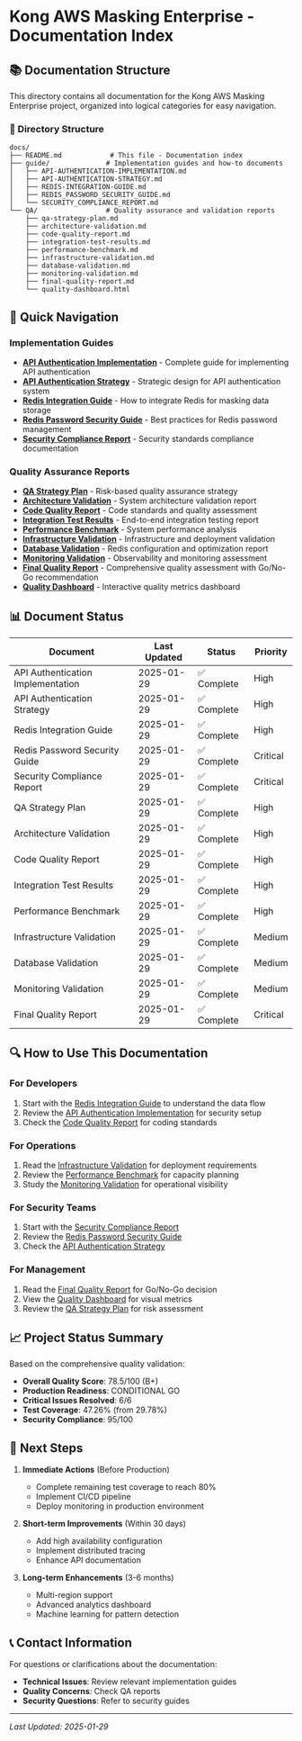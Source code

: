 # Kong AWS Masking Enterprise - Documentation Index

## 📚 Documentation Structure

This directory contains all documentation for the Kong AWS Masking Enterprise project, organized into logical categories for easy navigation.

### 📁 Directory Structure

```
docs/
├── README.md            # This file - Documentation index
├── guide/              # Implementation guides and how-to documents
│   ├── API-AUTHENTICATION-IMPLEMENTATION.md
│   ├── API-AUTHENTICATION-STRATEGY.md
│   ├── REDIS-INTEGRATION-GUIDE.md
│   ├── REDIS_PASSWORD_SECURITY_GUIDE.md
│   └── SECURITY_COMPLIANCE_REPORT.md
└── QA/                 # Quality assurance and validation reports
    ├── qa-strategy-plan.md
    ├── architecture-validation.md
    ├── code-quality-report.md
    ├── integration-test-results.md
    ├── performance-benchmark.md
    ├── infrastructure-validation.md
    ├── database-validation.md
    ├── monitoring-validation.md
    ├── final-quality-report.md
    └── quality-dashboard.html
```

## 📖 Quick Navigation

### Implementation Guides
- **[API Authentication Implementation](./guide/API-AUTHENTICATION-IMPLEMENTATION.md)** - Complete guide for implementing API authentication
- **[API Authentication Strategy](./guide/API-AUTHENTICATION-STRATEGY.md)** - Strategic design for API authentication system
- **[Redis Integration Guide](./guide/REDIS-INTEGRATION-GUIDE.md)** - How to integrate Redis for masking data storage
- **[Redis Password Security Guide](./guide/REDIS_PASSWORD_SECURITY_GUIDE.md)** - Best practices for Redis password management
- **[Security Compliance Report](./guide/SECURITY_COMPLIANCE_REPORT.md)** - Security standards compliance documentation

### Quality Assurance Reports
- **[QA Strategy Plan](./QA/qa-strategy-plan.md)** - Risk-based quality assurance strategy
- **[Architecture Validation](./QA/architecture-validation.md)** - System architecture validation report
- **[Code Quality Report](./QA/code-quality-report.md)** - Code standards and quality assessment
- **[Integration Test Results](./QA/integration-test-results.md)** - End-to-end integration testing report
- **[Performance Benchmark](./QA/performance-benchmark.md)** - System performance analysis
- **[Infrastructure Validation](./QA/infrastructure-validation.md)** - Infrastructure and deployment validation
- **[Database Validation](./QA/database-validation.md)** - Redis configuration and optimization report
- **[Monitoring Validation](./QA/monitoring-validation.md)** - Observability and monitoring assessment
- **[Final Quality Report](./QA/final-quality-report.md)** - Comprehensive quality assessment with Go/No-Go recommendation
- **[Quality Dashboard](./QA/quality-dashboard.html)** - Interactive quality metrics dashboard

## 📊 Document Status

| Document | Last Updated | Status | Priority |
|----------|--------------|--------|----------|
| API Authentication Implementation | 2025-01-29 | ✅ Complete | High |
| API Authentication Strategy | 2025-01-29 | ✅ Complete | High |
| Redis Integration Guide | 2025-01-29 | ✅ Complete | High |
| Redis Password Security Guide | 2025-01-29 | ✅ Complete | Critical |
| Security Compliance Report | 2025-01-29 | ✅ Complete | Critical |
| QA Strategy Plan | 2025-01-29 | ✅ Complete | High |
| Architecture Validation | 2025-01-29 | ✅ Complete | High |
| Code Quality Report | 2025-01-29 | ✅ Complete | High |
| Integration Test Results | 2025-01-29 | ✅ Complete | High |
| Performance Benchmark | 2025-01-29 | ✅ Complete | High |
| Infrastructure Validation | 2025-01-29 | ✅ Complete | Medium |
| Database Validation | 2025-01-29 | ✅ Complete | Medium |
| Monitoring Validation | 2025-01-29 | ✅ Complete | Medium |
| Final Quality Report | 2025-01-29 | ✅ Complete | Critical |

## 🔍 How to Use This Documentation

### For Developers
1. Start with the [Redis Integration Guide](./guide/REDIS-INTEGRATION-GUIDE.md) to understand the data flow
2. Review the [API Authentication Implementation](./guide/API-AUTHENTICATION-IMPLEMENTATION.md) for security setup
3. Check the [Code Quality Report](./QA/code-quality-report.md) for coding standards

### For Operations
1. Read the [Infrastructure Validation](./QA/infrastructure-validation.md) for deployment requirements
2. Review the [Performance Benchmark](./QA/performance-benchmark.md) for capacity planning
3. Study the [Monitoring Validation](./QA/monitoring-validation.md) for operational visibility

### For Security Teams
1. Start with the [Security Compliance Report](./guide/SECURITY_COMPLIANCE_REPORT.md)
2. Review the [Redis Password Security Guide](./guide/REDIS_PASSWORD_SECURITY_GUIDE.md)
3. Check the [API Authentication Strategy](./guide/API-AUTHENTICATION-STRATEGY.md)

### For Management
1. Read the [Final Quality Report](./QA/final-quality-report.md) for Go/No-Go decision
2. View the [Quality Dashboard](./QA/quality-dashboard.html) for visual metrics
3. Review the [QA Strategy Plan](./QA/qa-strategy-plan.md) for risk assessment

## 📈 Project Status Summary

Based on the comprehensive quality validation:

- **Overall Quality Score**: 78.5/100 (B+)
- **Production Readiness**: CONDITIONAL GO
- **Critical Issues Resolved**: 6/6
- **Test Coverage**: 47.26% (from 29.78%)
- **Security Compliance**: 95/100

## 🚀 Next Steps

1. **Immediate Actions** (Before Production)
   - Complete remaining test coverage to reach 80%
   - Implement CI/CD pipeline
   - Deploy monitoring in production environment

2. **Short-term Improvements** (Within 30 days)
   - Add high availability configuration
   - Implement distributed tracing
   - Enhance API documentation

3. **Long-term Enhancements** (3-6 months)
   - Multi-region support
   - Advanced analytics dashboard
   - Machine learning for pattern detection

## 📞 Contact Information

For questions or clarifications about the documentation:
- **Technical Issues**: Review relevant implementation guides
- **Quality Concerns**: Check QA reports
- **Security Questions**: Refer to security guides

---
*Last Updated: 2025-01-29*
